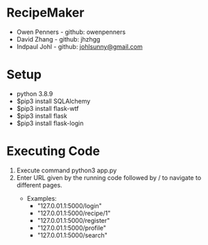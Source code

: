 # RecipeMaker
- Owen Penners - github: owenpenners
- David Zhang - github: jhzhgg
- Indpaul Johl - github: johlsunny@gmail.com


# Setup
- python 3.8.9
- $pip3 install SQLAlchemy
- $pip3 install flask-wtf
- $pip3 install flask
- $pip3 install flask-login



# Executing Code
1. Execute command python3 app.py
2. Enter URL given by the running code followed by /<page name> to navigate to different pages.
   - Examples:
     - "127.0.01.1:5000/login"
     - "127.0.01.1:5000/recipe/1"
     - "127.0.01.1:5000/register"
     - "127.0.01.1:5000/profile"
     - "127.0.01.1:5000/search"
